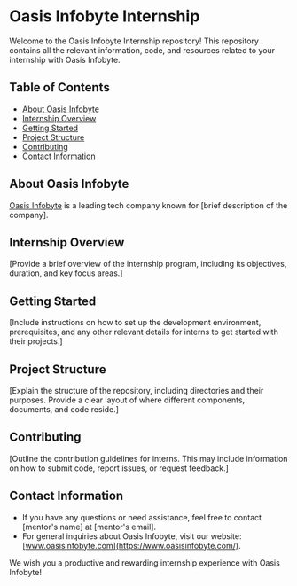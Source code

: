 # Oasis Infobyte Internship

Welcome to the Oasis Infobyte Internship repository! This repository contains all the relevant information, code, and resources related to your internship with Oasis Infobyte.

## Table of Contents
- [About Oasis Infobyte](#about-oasis-infobyte)
- [Internship Overview](#internship-overview)
- [Getting Started](#getting-started)
- [Project Structure](#project-structure)
- [Contributing](#contributing)
- [Contact Information](#contact-information)

## About Oasis Infobyte
[Oasis Infobyte](https://www.oasisinfobyte.com/) is a leading tech company known for [brief description of the company].

## Internship Overview
[Provide a brief overview of the internship program, including its objectives, duration, and key focus areas.]

## Getting Started
[Include instructions on how to set up the development environment, prerequisites, and any other relevant details for interns to get started with their projects.]

## Project Structure
[Explain the structure of the repository, including directories and their purposes. Provide a clear layout of where different components, documents, and code reside.]

## Contributing
[Outline the contribution guidelines for interns. This may include information on how to submit code, report issues, or request feedback.]

## Contact Information
- If you have any questions or need assistance, feel free to contact [mentor's name] at [mentor's email].
- For general inquiries about Oasis Infobyte, visit our website: [www.oasisinfobyte.com](https://www.oasisinfobyte.com/).

We wish you a productive and rewarding internship experience with Oasis Infobyte!


